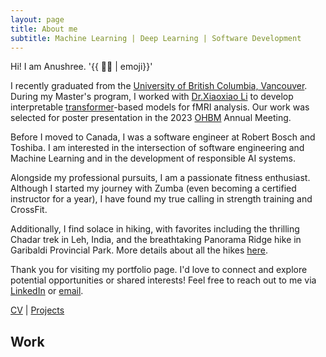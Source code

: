 ```yaml
---
layout: page
title: About me
subtitle: Machine Learning | Deep Learning | Software Development
---
```


Hi! I am Anushree. '{{ :woman_technologist: | emoji}}'

I recently graduated from the [University of British Columbia, Vancouver](https://www.ubc.ca/). During my Master's program, I worked with [Dr.Xiaoxiao Li](https://xxlya.github.io/xiaoxiao/) to develop interpretable [transformer](https://ai.googleblog.com/2017/08/transformer-novel-neural-network.html)-based models for fMRI analysis. Our work was selected for poster presentation in the 2023 [OHBM](https://www.humanbrainmapping.org/i4a/pages/index.cfm?pageid=4114) Annual Meeting.

Before I moved to Canada, I was a software engineer at Robert Bosch and Toshiba. I am interested in the intersection of software engineering and Machine Learning and in the development of responsible AI systems.

Alongside my professional pursuits, I am a passionate fitness enthusiast. Although I started my journey with Zumba (even becoming a certified instructor for a year), I have found my true calling in strength training and CrossFit. 

Additionally, I find solace in hiking, with favorites including the thrilling Chadar trek in Leh, India, and the breathtaking Panorama Ridge hike in Garibaldi Provincial Park. More details about all the hikes [here](hikes.md).

Thank you for visiting my portfolio page. I'd love to connect and explore potential opportunities or shared interests! Feel free to reach out to me via [LinkedIn](https://www.linkedin.com/in/anushree-bannadabhavi-585435122/) or [email](anushree.bannadabhavi@gmail.com). 

[CV](Anushree_Resume.pdf) | [Projects](projects.md)

## Work 

